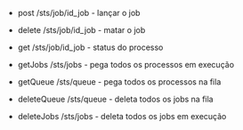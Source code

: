  - post /sts/job/id_job - lançar o job
 - delete /sts/job/id_job - matar o job
 - get  /sts/job/id_job - status do processo

 - getJobs  /sts/jobs - pega todos os processos em execução
 - getQueue /sts/queue - pega todos os processos na fila

 - deleteQueue /sts/queue - deleta todos os jobs na fila 
 - deleteJobs /sts/jobs - deleta todos os jobs em execução